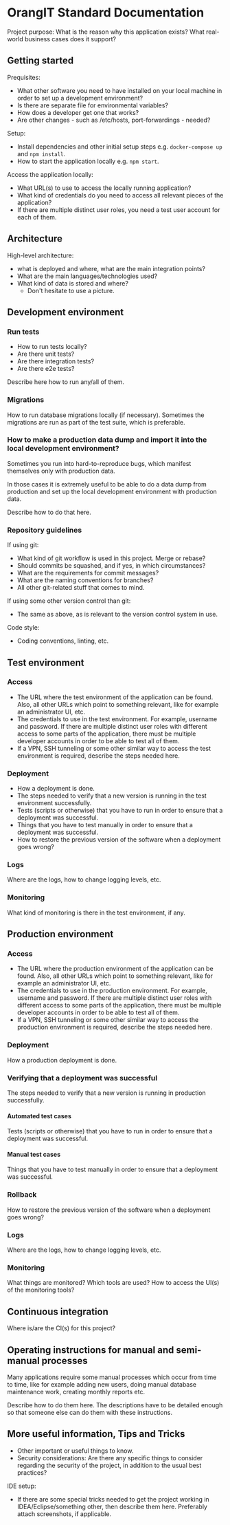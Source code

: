 # OrangIT Standard Documentation

Project purpose: What is the reason why this application exists? What real-world business cases does it support?

## Getting started

Prequisites: 
- What other software you need to have installed on your local machine in order to set up a development environment?
- Is there are separate file for environmental variables? 
- How does a developer get one that works?
- Are other changes - such as /etc/hosts, port-forwardings - needed?

Setup:
- Install dependencies and other initial setup steps e.g. `docker-compose up` and `npm install`.
- How to start the application locally e.g. `npm start`.

Access the application locally:
- What URL(s) to use to access the locally running application?
- What kind of credentials do you need to access all relevant pieces of the application?
- If there are multiple distinct user roles, you need a test user account for each of them.

## Architecture

High-level architecture: 
- what is deployed and where, what are the main integration points? 
- What are the main languages/technologies used? 
- What kind of data is stored and where?
    - Don't hesitate to use a picture.

## Development environment

### Run tests

- How to run tests locally? 
- Are there unit tests?
- Are there integration tests?
- Are there e2e tests?

Describe here how to run any/all of them.

### Migrations

How to run database migrations locally (if necessary). Sometimes the migrations are run as part of the test suite, which is preferable.

### How to make a production data dump and import it into the local development environment?

Sometimes you run into hard-to-reproduce bugs, which manifest themselves only with production data.

In those cases it is extremely useful to be able to do a data dump from production and set up the local
development environment with production data.

Describe how to do that here.

### Repository guidelines

If using git:
- What kind of git workflow is used in this project. Merge or rebase?
- Should commits be squashed, and if yes, in which circumstances?
- What are the requirements for commit messages?
- What are the naming conventions for branches?
- All other git-related stuff that comes to mind.

If using some other version control than git:
- The same as above, as is relevant to the version control system in use.

Code style:
- Coding conventions, linting, etc.

## Test environment

### Access

- The URL where the test environment of the application can be found.
Also, all other URLs which point to something relevant, like for example an administrator UI, etc.
- The credentials to use in the test environment. For example, username and password. If there are multiple
distinct user roles with different access to some parts of the application, there must be multiple developer accounts
in order to be able to test all of them.
- If a VPN, SSH tunneling or some other similar way to access the test environment is required,
describe the steps needed here.

### Deployment

- How a deployment is done.
- The steps needed to verify that a new version is running in the test environment successfully.
- Tests (scripts or otherwise) that you have to run in order to ensure that a deployment was successful.
- Things that you have to test manually in order to ensure that a deployment was successful.
- How to restore the previous version of the software when a deployment goes wrong?

### Logs

Where are the logs, how to change logging levels, etc.

### Monitoring

What kind of monitoring is there in the test environment, if any.

## Production environment

### Access

- The URL where the production environment of the application can be found.
Also, all other URLs which point to something relevant, like for example an administrator UI, etc.
- The credentials to use in the production environment. For example, username and password. If there are multiple
distinct user roles with different access to some parts of the application, there must be multiple developer accounts
in order to be able to test all of them.
- If a VPN, SSH tunneling or some other similar way to access the production environment is required,
describe the steps needed here.

### Deployment

How a production deployment is done.

### Verifying that a deployment was successful

The steps needed to verify that a new version is running in production successfully.

#### Automated test cases

Tests (scripts or otherwise) that you have to run in order to ensure that a deployment was successful.

#### Manual test cases

Things that you have to test manually in order to ensure that a deployment was successful.

### Rollback

How to restore the previous version of the software when a deployment goes wrong?

### Logs

Where are the logs, how to change logging levels, etc.

### Monitoring

What things are monitored? Which tools are used? How to access the UI(s) of the monitoring tools?

## Continuous integration

Where is/are the CI(s) for this project?

## Operating instructions for manual and semi-manual processes

Many applications require some manual processes which occur from time to time, like for example
adding new users, doing manual database maintenance work, creating monthly reports etc.

Describe how to do them here. The descriptions have to be detailed enough so that someone else can do them
with these instructions.

## More useful information, Tips and Tricks

- Other important or useful things to know.
- Security considerations: Are there any specific things to consider regarding the security of the project, in addition to the usual best practices?

IDE setup:
- If there are some special tricks needed to get the project working in IDEA/Eclipse/something other, then
describe them here. Preferably attach screenshots, if applicable.

